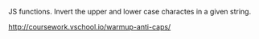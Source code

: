 JS functions. Invert the upper and lower case charactes in a given string.

http://coursework.vschool.io/warmup-anti-caps/
